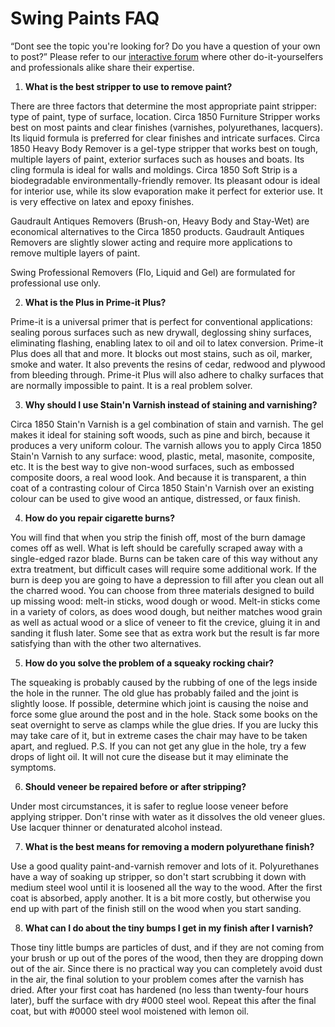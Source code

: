 Swing Paints FAQ
================

&ldquo;Dont see the topic you're looking for? Do you have a question of your own to post?&rdquo; Please refer to our [interactive forum](http://swingpaints.com/forum.asp) where other do-it-yourselfers and professionals alike share their expertise.

1. **What is the best stripper to use to remove paint?**

  There are three factors that determine the most appropriate paint stripper: type of paint, type of surface, location. Circa 1850 Furniture Stripper works best on most paints and clear finishes (varnishes, polyurethanes, lacquers). Its liquid formula is preferred for clear finishes and intricate surfaces. Circa 1850 Heavy Body Remover is a gel-type stripper that works best on tough, multiple layers of paint, exterior surfaces such as houses and boats. Its cling formula is ideal for walls and moldings. Circa 1850 Soft Strip is a biodegradable environmentally-friendly remover. Its pleasant odour is ideal for interior use, while its slow evaporation make it perfect for exterior use. It is very effective on latex and epoxy finishes.
  
  Gaudrault Antiques Removers (Brush-on, Heavy Body and Stay-Wet) are economical alternatives to the Circa 1850 products. Gaudrault Antiques Removers are slightly slower acting and require more applications to remove multiple layers of paint.
  
  Swing Professional Removers (Flo, Liquid and Gel) are formulated for professional use only.

2. **What is the Plus in Prime-it Plus?**

  Prime-it is a universal primer that is perfect for conventional applications: sealing porous surfaces such as new drywall, deglossing shiny surfaces, eliminating flashing, enabling latex to oil and oil to latex conversion. Prime-it Plus does all that and more. It blocks out most stains, such as oil, marker, smoke and water. It also prevents the resins of cedar, redwood and plywood from bleeding through. Prime-it Plus will also adhere to chalky surfaces that are normally impossible to paint. It is a real problem solver.

3. **Why should I use Stain&apos;n Varnish instead of staining and varnishing?**

  Circa 1850 Stain'n Varnish is a gel combination of stain and varnish. The gel makes it ideal for staining soft woods, such as pine and birch, because it produces a very uniform colour. The varnish allows you to apply Circa 1850 Stain'n Varnish to any surface: wood, plastic, metal, masonite, composite, etc. It is the best way to give non-wood surfaces, such as embossed composite doors, a real wood look. And because it is transparent, a thin coat of a contrasting colour of Circa 1850 Stain'n Varnish over an existing colour can be used to give wood an antique, distressed, or faux finish.

4. **How do you repair cigarette burns?**

  You will find that when you strip the finish off, most of the burn damage comes off as well. What is left should be carefully scraped away with a single-edged razor blade. Burns can be taken care of this way without any extra treatment, but difficult cases will require some additional work. If the burn is deep you are going to have a depression to fill after you clean out all the charred wood. You can choose from three materials designed to build up missing wood: melt-in sticks, wood dough or wood. Melt-in sticks come in a variety of colors, as does wood dough, but neither matches wood grain as well as actual wood or a slice of veneer to fit the crevice, gluing it in and sanding it flush later. Some see that as extra work but the result is far more satisfying than with the other two alternatives.

5. **How do you solve the problem of a squeaky rocking chair?**

  The squeaking is probably caused by the rubbing of one of the legs inside the hole in the runner. The old glue has probably failed and the joint is slightly loose. If possible, determine which joint is causing the noise and force some glue around the post and in the hole. Stack some books on the seat overnight to serve as clamps while the glue dries. If you are lucky this may take care of it, but in extreme cases the chair may have to be taken apart, and reglued. P.S. If you can not get any glue in the hole, try a few drops of light oil. It will not cure the disease but it may eliminate the symptoms.

6. **Should veneer be repaired before or after stripping?**

Under most circumstances, it is safer to reglue loose veneer before applying stripper. Don't rinse with water as it dissolves the old veneer glues. Use lacquer thinner or denaturated alcohol instead.

7. **What is the best means for removing a modern polyurethane finish?**

Use a good quality paint-and-varnish remover and lots of it. Polyurethanes have a way of soaking up stripper, so don't start scrubbing it down with medium steel wool until it is loosened all the way to the wood. After the first coat is absorbed, apply another. It is a bit more costly, but otherwise you end up with part of the finish still on the wood when you start sanding.

8. **What can I do about the tiny bumps I get in my finish after I varnish?**

Those tiny little bumps are particles of dust, and if they are not coming from your brush or up out of the pores of the wood, then they are dropping down out of the air. Since there is no practical way you can completely avoid dust in the air, the final solution to your problem comes after the varnish has dried. After your first coat has hardened (no less than twenty-four hours later), buff the surface with dry #000 steel wool. Repeat this after the final coat, but with #0000 steel wool moistened with lemon oil.
